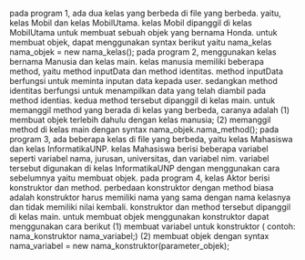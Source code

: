 pada program 1, ada dua kelas yang berbeda di file yang berbeda. yaitu, kelas Mobil dan kelas MobilUtama. kelas Mobil dipanggil di kelas MobilUtama untuk membuat sebuah objek yang bernama Honda. untuk membuat objek, dapat menggunakan syntax berikut yaitu nama_kelas nama_objek = new nama_kelas();
pada program 2, menggunakan kelas bernama Manusia dan kelas main. kelas manusia memiliki beberapa method, yaitu method inputData dan method identitas. method inputData berfungsi untuk meminta inputan data kepada user. sedangkan method identitas berfungsi untuk menampilkan data yang telah diambil pada method identias. kedua method tersebut dipanggil di kelas main. untuk memanggil method yang berada di kelas yang berbeda, caranya adalah (1) membuat objek terlebih dahulu dengan kelas manusia; (2) memanggil method di kelas main dengan syntax nama_objek.nama_method();
pada program 3, ada beberapa kelas di file yang berbeda, yaitu kelas Mahasiswa dan kelas InformatikaUNP. kelas Mahasiswa berisi beberapa variabel seperti variabel nama, jurusan, universitas, dan variabel nim. variabel tersebut digunakan di kelas InformatikaUNP dengan menggunakan cara sebelumnya yaitu membuat objek.
pada program 4, kelas Aktor berisi konstruktor dan method. perbedaan konstruktor dengan method biasa adalah konstruktor harus memiliki nama yang sama dengan nama kelasnya dan tidak memiliki nilai kembali. konstruktor dan method tersebut dipanggil di kelas main. untuk membuat objek menggunakan konstruktor dapat menggunakan cara berikut (1) membuat variabel untuk konstruktor ( contoh: nama_konstruktor nama_variabel;) (2) membuat objek dengan syntax nama_variabel = new nama_konstruktor(parameter_objek);
